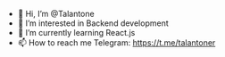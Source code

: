 - 👋 Hi, I’m @Talantone
- 👀 I’m interested in Backend development
- 🌱 I’m currently learning React.js
- 📫 How to reach me Telegram: https://t.me/talantoner

<!---
Talantone/Talantone is a ✨ special ✨ repository because its `README.md` (this file) appears on your GitHub profile.
You can click the Preview link to take a look at your changes.
--->
